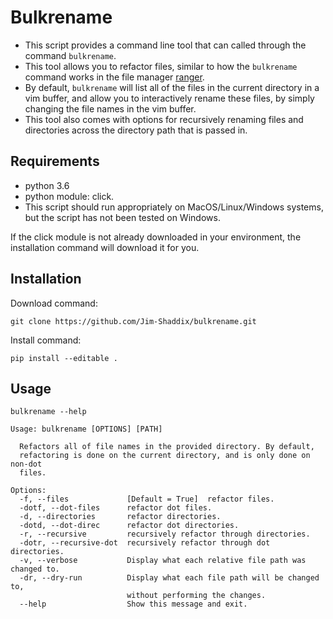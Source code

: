 # Bulkrename 
* This script provides a command line tool 
that can called through the command `bulkrename`.
* This tool allows you to refactor files, similar 
to how the `bulkrename` command works in the file 
manager [ranger](https://github.com/ranger/ranger).
* By default, `bulkrename` will list all of the files
in the current directory in a vim buffer, and allow you
to interactively rename these files, by simply changing 
the file names in the vim buffer.
* This tool also comes with options for recursively 
renaming files and directories across the directory path
that is passed in.

## Requirements
* python 3.6
* python module: click.
* This script should run appropriately on MacOS/Linux/Windows systems, but
the script has not been tested on Windows.

If the click module is not already downloaded in your environment, 
the installation command will download it for you. 

## Installation
Download command:
```
git clone https://github.com/Jim-Shaddix/bulkrename.git
```
Install command:
```
pip install --editable .
```

## Usage
```
bulkrename --help

Usage: bulkrename [OPTIONS] [PATH]

  Refactors all of file names in the provided directory. By default,
  refactoring is done on the current directory, and is only done on non-dot
  files.

Options:
  -f, --files             [Default = True]  refactor files.
  -dotf, --dot-files      refactor dot files.
  -d, --directories       refactor directories.
  -dotd, --dot-direc      refactor dot directories.
  -r, --recursive         recursively refactor through directories.
  -dotr, --recursive-dot  recursively refactor through dot directories.
  -v, --verbose           Display what each relative file path was changed to.
  -dr, --dry-run          Display what each file path will be changed to,
                          without performing the changes.
  --help                  Show this message and exit.
```

